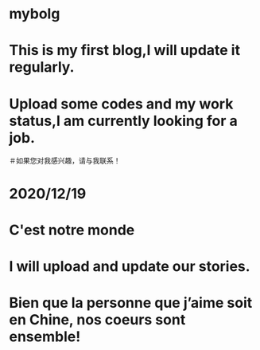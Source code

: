 # mybolg
# This is my first blog,I will update it regularly.
# Upload some codes and my work status,I am currently looking for a job.
＃如果您对我感兴趣，请与我联系！
# 2020/12/19
# C'est notre monde

# I will upload and update our stories.



# Bien que la personne que j’aime soit en Chine, nos coeurs sont ensemble!
